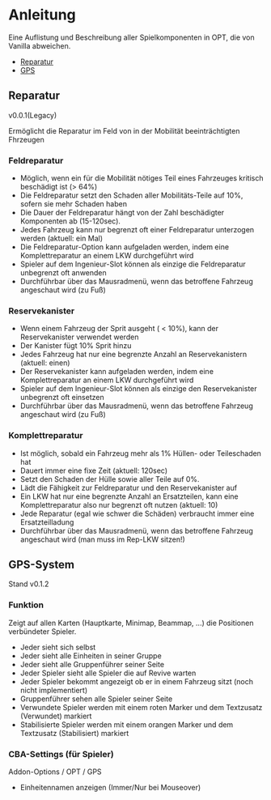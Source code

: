 # Anleitung

Eine Auflistung und Beschreibung aller Spielkomponenten in OPT, die von Vanilla abweichen.

- [Reparatur](#reparatur)
- [GPS](#gps-system)

## Reparatur
v0.0.1(Legacy)

Ermöglicht die Reparatur im Feld von in der Mobilität beeinträchtigten Fhrzeugen

### Feldreparatur
- Möglich, wenn ein für die Mobilität nötiges Teil eines Fahrzeuges kritisch beschädigt ist (> 64%)
- Die Feldreparatur setzt den Schaden aller Mobilitäts-Teile auf 10%, sofern sie mehr Schaden haben
- Die Dauer der Feldreparatur hängt von der Zahl beschädigter Komponenten ab (15-120sec).
- Jedes Fahrzeug kann nur begrenzt oft einer Feldreparatur unterzogen werden (aktuell: ein Mal)
- Die Feldreparatur-Option kann aufgeladen werden, indem eine Komplettreparatur an einem LKW durchgeführt wird
- Spieler auf dem Ingenieur-Slot können als einzige die Feldreparatur unbegrenzt oft anwenden
- Durchführbar über das Mausradmenü, wenn das betroffene Fahrzeug angeschaut wird (zu Fuß)

### Reservekanister
- Wenn einem Fahrzeug der Sprit ausgeht ( < 10%), kann der Reservekanister verwendet werden
- Der Kanister fügt 10% Sprit hinzu
- Jedes Fahrzeug hat nur eine begrenzte Anzahl an Reservekanistern (aktuell: einen)
- Der Reservekanister kann aufgeladen werden, indem eine Komplettreparatur an einem LKW durchgeführt wird
- Spieler auf dem Ingenieur-Slot können als einzige den Reservekanister unbegrenzt oft einsetzen
- Durchführbar über das Mausradmenü, wenn das betroffene Fahrzeug angeschaut wird (zu Fuß)

### Komplettreparatur
- Ist möglich, sobald ein Fahrzeug mehr als 1% Hüllen- oder Teileschaden hat
- Dauert immer eine fixe Zeit (aktuell: 120sec)
- Setzt den Schaden der Hülle sowie aller Teile auf 0%.
- Lädt die Fähigkeit zur Feldreparatur und den Reservekanister auf
- Ein LKW hat nur eine begrenzte Anzahl an Ersatzteilen, kann eine Komplettreparatur also nur begrenzt oft nutzen (aktuell: 10)
- Jede Reparatur (egal wie schwer die Schäden) verbraucht immer eine Ersatzteilladung
- Durchführbar über das Mausradmenü, wenn das betroffene Fahrzeug angeschaut wird (man muss im Rep-LKW sitzen!)



## GPS-System
Stand v0.1.2

### Funktion

Zeigt auf allen Karten (Hauptkarte, Minimap, Beammap, ...) die Positionen verbündeter Spieler.
- Jeder sieht sich selbst
- Jeder sieht alle Einheiten in seiner Gruppe
- Jeder sieht alle Gruppenführer seiner Seite
- Jeder Spieler sieht alle Spieler die auf Revive warten
- Jeder Spieler bekommt angezeigt ob er in einem Fahrzeug sitzt (noch nicht implementiert)
- Gruppenführer sehen alle Spieler seiner Seite
- Verwundete Spieler werden mit einem roten Marker und dem Textzusatz (Verwundet) markiert
- Stabilisierte Spieler werden mit einem orangen Marker und dem Textzusatz (Stabilisiert) markiert

### CBA-Settings (für Spieler)

Addon-Options / OPT / GPS

- Einheitennamen anzeigen (Immer/Nur bei Mouseover)
